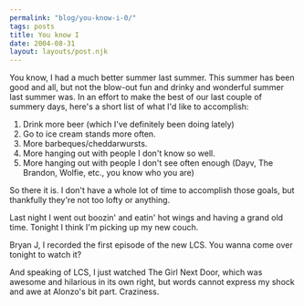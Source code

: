 ```yaml
---
permalink: "blog/you-know-i-0/"
tags: posts
title: You know I
date: 2004-08-31
layout: layouts/post.njk
---
```


You know, I had a much better summer last summer. This summer has been good and all, but not the blow-out fun and drinky and wonderful summer last summer was. In an effort to make the best of our last couple of summery days, here's a short list of what I'd like to accomplish:

1. Drink more beer (which I've definitely been doing lately)  
2. Go to ice cream stands more often.  
3. More barbeques/cheddarwursts.  
4. More hanging out with people I don't know so well.  
5. More hanging out with people I don't see often enough (Dayv, The Brandon, Wolfie, etc., you know who you are)

So there it is. I don't have a whole lot of time to accomplish those goals, but thankfully they're not too lofty or anything.

Last night I went out boozin' and eatin' hot wings and having a grand old time. Tonight I think I'm picking up my new couch.

Bryan J, I recorded the first episode of the new LCS. You wanna come over tonight to watch it? 

And speaking of LCS, I just watched The Girl Next Door, which was awesome and hilarious in its own right, but words cannot express my shock and awe at Alonzo's bit part. Craziness.